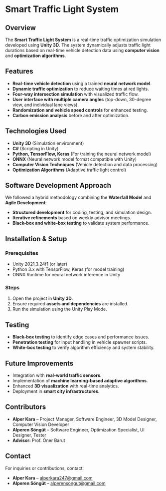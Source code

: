 # Smart Traffic Light System

## Overview
The **Smart Traffic Light System** is a real-time traffic optimization simulation developed using **Unity 3D**. The system dynamically adjusts traffic light durations based on real-time vehicle detection data using **computer vision** and **optimization algorithms**. 

## Features
- **Real-time vehicle detection** using a trained **neural network model**.
- **Dynamic traffic optimization** to reduce waiting times at red lights.
- **Four-way intersection simulation** with visualized traffic flow.
- **User interface with multiple camera angles** (top-down, 30-degree view, and individual lane views).
- **Randomization and vehicle speed controls** for enhanced testing.
- **Carbon emission analysis** before and after optimization.

## Technologies Used
- **Unity 3D** (Simulation environment)
- **C#** (Scripting in Unity)
- **Python, TensorFlow, Keras** (For training the neural network model)
- **ONNX** (Neural network model format compatible with Unity)
- **Computer Vision Techniques** (Vehicle detection and data processing)
- **Optimization Algorithms** (Adaptive traffic light control)

## Software Development Approach
We followed a hybrid methodology combining the **Waterfall Model** and **Agile Development**:
- **Structured development** for coding, testing, and simulation design.
- **Iterative refinements** based on weekly advisor meetings.
- **Black-box and white-box testing** to validate system performance.

## Installation & Setup
### Prerequisites
- Unity 2021.3.24f1 (or later)
- Python 3.x with TensorFlow, Keras (for model training)
- ONNX Runtime for neural network inference in Unity

### Steps
1. Open the project in **Unity 3D**.
2. Ensure required **assets and dependencies** are installed.
3. Run the simulation using the Unity Play Mode.

## Testing
- **Black-box testing** to identify edge cases and performance issues.
- **Penetration testing** for input handling in vehicle spawner scripts.
- **White-box testing** to verify algorithm efficiency and system stability.

## Future Improvements
- Integration with **real-world traffic sensors**.
- Implementation of **machine learning-based adaptive algorithms**.
- Enhanced **3D visualization** with real-time analytics.
- Deployment in **smart city infrastructures**.

## Contributors
- **Alper Kara** – Project Manager, Software Engineer, 3D Model Designer, Computer Vision Developer
- **Alperen Söngüt** – Software Engineer, Optimization Specialist, UI Designer, Tester
- **Advisor:** Prof. Öner Barut

## Contact
For inquiries or contributions, contact:
- **Alper Kara** – [alperkara247@gmail.com](mailto:alperkara247@gmail.com)
- **Alperen Söngüt** – [alperensongut@gmail.com](mailto:alperensongut@gmail.com)
